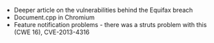 * Deeper article on the vulnerabilities behind the Equifax breach
* Document.cpp in Chromium
* Feature notification problems - there was a struts problem with this (CWE 16), CVE-2013-4316
